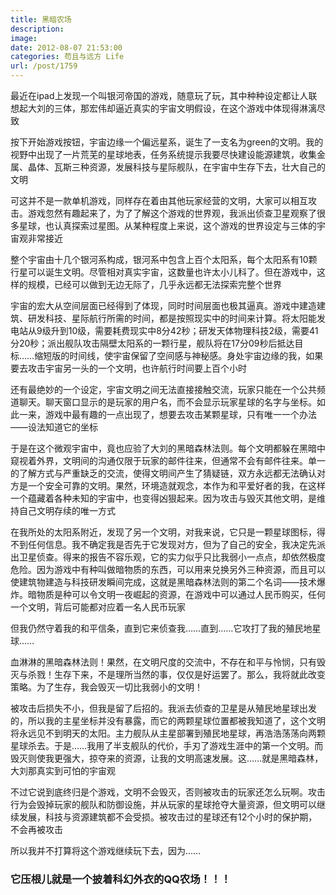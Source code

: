 ```yaml
---
title: 黑暗农场
description: 
image: 
date: 2012-08-07 21:53:00
categories: 苟且与远方 Life
url: /post/1759
---
```


最近在ipad上发现一个叫银河帝国的游戏，随意玩了玩，其中种种设定都让人联想起大刘的三体，那宏伟却逼近真实的宇宙文明假设，在这个游戏中体现得淋漓尽致

按下开始游戏按钮，宇宙边缘一个偏远星系，诞生了一支名为green的文明。我的视野中出现了一片荒芜的星球地表，任务系统提示我要尽快建设能源建筑，收集金属、晶体、瓦斯三种资源，发展科技与星际舰队，在宇宙中生存下去，壮大自己的文明

可这并不是一款单机游戏，同样存在着由其他玩家经营的文明，大家可以相互攻击。游戏忽然有趣起来了，为了了解这个游戏的世界观，我派出侦查卫星观察了很多星球，也认真探索过星图。从某种程度上来说，这个游戏的世界设定与三体的宇宙观非常接近

整个宇宙由十几个银河系构成，银河系中包含上百个太阳系，每个太阳系有10颗行星可以诞生文明。尽管相对真实宇宙，这数量也许太小儿科了。但在游戏中，这样的规模，已经可以做到无边无际了，几乎永远都无法探索完整个世界

宇宙的宏大从空间层面已经得到了体现，同时时间层面也极其逼真。游戏中建造建筑、研发科技、星际航行所需的时间，都是按照现实中的时间来计算。将太阳能发电站从9级升到10级，需要耗费现实中8分42秒；研发天体物理科技2级，需要41分20秒；派出舰队攻击隔壁太阳系的一颗行星，舰队将在17分09秒后抵达目标……缩短版的时间线，使宇宙保留了空间感与神秘感。身处宇宙边缘的我，如果要去攻击宇宙另一头的一个文明，也许航行时间要上百个小时

还有最绝妙的一个设定，宇宙文明之间无法直接接触交流，玩家只能在一个公共频道聊天。聊天窗口显示的是玩家的用户名，而不会显示玩家星球的名字与坐标。如此一来，游戏中最有趣的一点出现了，想要去攻击某颗星球，只有唯一一个办法——设法知道它的坐标

于是在这个微观宇宙中，竟也应验了大刘的黑暗森林法则。每个文明都躲在黑暗中窥视着外界，文明间的沟通仅限于玩家的邮件往来，但通常不会有邮件往来。单一的了解方式与严重缺乏的交流，使得文明间产生了猜疑链，双方永远都无法确认对方是一个安全可靠的文明。果然，环境造就观念，本作为和平爱好者的我，在这样一个蕴藏着各种未知的宇宙中，也变得凶狠起来。因为攻击与毁灭其他文明，是维持自己文明存续的唯一方式

在我所处的太阳系附近，发现了另一个文明，对我来说，它只是一颗星球图标，得不到任何信息。我不确定我是否先于它发现对方，但为了自己的安全，我决定先派出卫星侦查。得来的报告不容乐观，它的实力似乎只比我弱小一点点，却依然极度危险。因为游戏中有种叫做暗物质的东西，可以用来兑换另外三种资源，而且可以使建筑物建造与科技研发瞬间完成，这就是黑暗森林法则的第二个名词——技术爆炸。暗物质是种可以令文明一夜崛起的资源，在游戏中可以通过人民币购买，任何一个文明，背后可能都对应着一名人民币玩家

但我仍然守着我的和平信条，直到它来侦查我……直到……它攻打了我的殖民地星球……

血淋淋的黑暗森林法则！果然，在文明尺度的交流中，不存在和平与怜悯，只有毁灭与杀戮！生存下来，不是理所当然的事，仅仅是好运罢了。那么，我将就此改变策略。为了生存，我会毁灭一切比我弱小的文明！

被攻击后损失不小，但我是留了后招的。我派去侦查的卫星是从殖民地星球出发的，所以我的主星坐标并没有暴露，而它的两颗星球位置都被我知道了，这个文明将永远见不到明天的太阳。主力舰队从主星部署到殖民地星球，再浩浩荡荡向两颗星球杀去。于是……我用了半支舰队的代价，手刃了游戏生涯中的第一个文明。而毁灭则使我更强大，掠夺来的资源，让我的文明高速发展。这……就是黑暗森林，大刘那真实到可怕的宇宙观

不过它说到底终归是个游戏，文明不会毁灭，否则被攻击的玩家还怎么玩啊。攻击行为会毁掉玩家的舰队和防御设施，并从玩家的星球抢夺大量资源，但文明可以继续发展，科技与资源建筑都不会受损。被攻击过的星球还有12个小时的保护期，不会再被攻击

所以我并不打算将这个游戏继续玩下去，因为……

### 它压根儿就是一个披着科幻外衣的QQ农场！！！